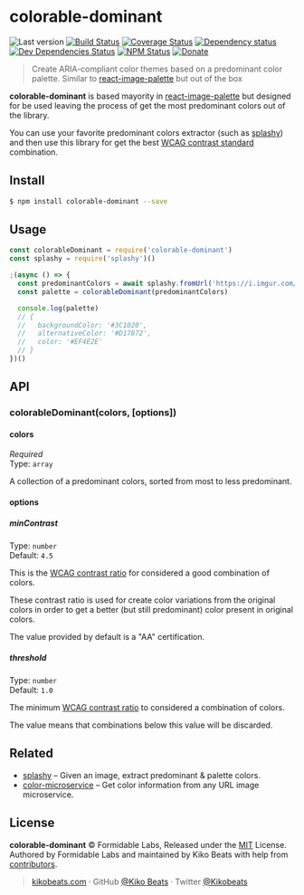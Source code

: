 # colorable-dominant

![Last version](https://img.shields.io/github/tag/Kikobeats/colorable-dominant.svg?style=flat-square)
[![Build Status](https://img.shields.io/travis/Kikobeats/colorable-dominant/master.svg?style=flat-square)](https://travis-ci.org/Kikobeats/colorable-dominant)
[![Coverage Status](https://img.shields.io/coveralls/Kikobeats/colorable-dominant.svg?style=flat-square)](https://coveralls.io/github/Kikobeats/colorable-dominant)
[![Dependency status](https://img.shields.io/david/Kikobeats/colorable-dominant.svg?style=flat-square)](https://david-dm.org/Kikobeats/colorable-dominant)
[![Dev Dependencies Status](https://img.shields.io/david/dev/Kikobeats/colorable-dominant.svg?style=flat-square)](https://david-dm.org/Kikobeats/colorable-dominant#info=devDependencies)
[![NPM Status](https://img.shields.io/npm/dm/colorable-dominant.svg?style=flat-square)](https://www.npmjs.org/package/colorable-dominant)
[![Donate](https://img.shields.io/badge/donate-paypal-blue.svg?style=flat-square)](https://paypal.me/Kikobeats)

> Create ARIA-compliant color themes based on a predominant color palette. Similar to [react-image-palette](https://github.com/FormidableLabs/react-image-palette) but out of the box

**colorable-dominant** is based mayority in [react-image-palette](https://github.com/FormidableLabs/react-image-palette) but designed for be used leaving the process of get the most predominant colors out of the library.

You can use your favorite predominant colors extractor (such as [splashy](https://github.com/microlinkhq/splashy)) and then use this library for get the best [WCAG contrast standard](https://www.w3.org/TR/UNDERSTANDING-WCAG20/visual-audio-contrast-contrast.html) combination.

## Install

```bash
$ npm install colorable-dominant --save
```

## Usage

```js
const colorableDominant = require('colorable-dominant')
const splashy = require('splashy')()

;(async () => {
  const predominantColors = await splashy.fromUrl('https://i.imgur.com/ZJDyOhn.jpg')
  const palette = colorableDominant(predominantColors)

  console.log(palette)
  // {
  //   backgroundColor: '#3C1020',
  //   alternativeColor: '#D17872',
  //   color: '#EF4E2E'
  // }
})()
```

## API

### colorableDominant(colors, [options])

#### colors

*Required*<br>
Type: `array`

A collection of a predominant colors, sorted from most to less predominant.

#### options

##### minContrast

Type: `number`<br>
Default: `4.5`

This is the [WCAG contrast ratio](https://www.w3.org/TR/WCAG20/#visual-audio-contrast) for considered a good combination of colors.

These contrast ratio is used for create color variations from the original colors in order to get a better (but still predominant) color present in original colors.

The value provided by default is a "AA" certification.

##### threshold

Type: `number`<br>
Default: `1.0`

The minimum [WCAG contrast ratio](https://www.w3.org/TR/WCAG20/#visual-audio-contrast) to considered a combination of colors.

The value means that combinations below this value will be discarded.

## Related

- [splashy](https://github.com/microlinkhq/splashy) – Given an image, extract predominant & palette colors.
- [color-microservice](https://github.com/Kikobeats/color-microservice) – Get color information from any URL image microservice.

## License

**colorable-dominant** © Formidable Labs, Released under the [MIT](https://github.com/Kikobeats/colorable-dominant/blob/master/LICENSE.md) License.<br>
Authored by Formidable Labs and maintained by Kiko Beats with help from [contributors](https://github.com/Kikobeats/colorable-dominant/contributors).

> [kikobeats.com](https://kikobeats.com) · GitHub [@Kiko Beats](https://github.com/Kikobeats) · Twitter [@Kikobeats](https://twitter.com/Kikobeats)
